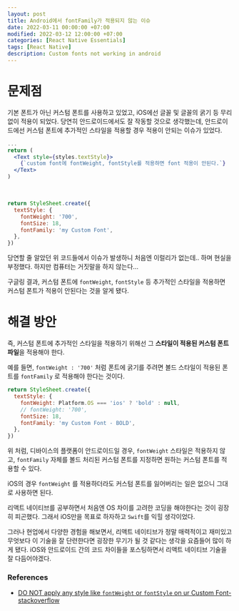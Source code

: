```yaml
---
layout: post
title: Android에서 fontFamily가 적용되지 않는 이슈
date: 2022-03-11 00:00:00 +07:00
modified: 2022-03-12 12:00:00 +07:00
categories: [React Native Essentials]
tags: [React Native]
description: Custom fonts not working in android
---
```


# 문제점

기본 폰트가 아닌 커스텀 폰트를 사용하고 있었고, iOS에선 글꼴 및 글꼴의 굵기 등 무리없이 적용이 되었다. 당연히 안드로이드에서도 잘 작동할 것으로 생각했는데, 안드로이드에선 커스텀 폰트에 추가적인 스타일을 적용할 경우 적용이 안되는 이슈가 있었다.

```jsx
...
return (
  <Text style={styles.textStyle}>
    {`custom font에 fontWeight, fontStyle를 적용하면 font 적용이 안된다.`}
  </Text>
)
```

<br>

```jsx
return StyleSheet.create({
  textStyle: {
    fontWeight: '700',
    fontSize: 18,
    fontFamily: 'my Custom Font',
  },
})
```

당연할 줄 알았던 위 코드들에서 이슈가 발생하니 처음엔 이럴리가 없는데.. 하며 현실을 부정했다. 하지만 컴퓨터는 거짓말을 하지 않는다...

구글링 결과, 커스텀 폰트에 `fontWeight`, `fontStyle` 등 추가적인 스타일을 적용하면 커스텀 폰트가 적용이 안된다는 것을 알게 됐다.

# 해결 방안

즉, 커스텀 폰트에 추가적인 스타일을 적용하기 위해선 그 **스타일이 적용된 커스텀 폰트 파일**을 적용해야 한다.

예를 들면, `fontWeight : '700'` 처럼 폰트에 굵기를 주려면 볼드 스타일이 적용된 폰트를 `fontFamily` 로 적용해야 한다는 것이다.

```jsx
return StyleSheet.create({
  textStyle: {
    fontWeight: Platform.OS === 'ios' ? 'bold' : null,
    // fontWeight: '700',
    fontSize: 18,
    fontFamily: 'my Custom Font - BOLD',
  },
})
```

위 처럼, 디바이스의 플랫폼이 안드로이드일 경우, `fontWeight` 스타일은 적용하지 않고, `fontFamily` 자체를 볼드 처리된 커스텀 폰트를 지정하면 원하는 커스텀 폰트를 적용할 수 있다.

iOS의 경우 `fontWeight` 를 적용하더라도 커스텀 폰트를 잃어버리는 일은 없으니 그대로 사용하면 된다.

리액트 네이티브를 공부하면서 처음엔 OS 차이를 고려한 코딩을 해야한다는 것이 굉장히 피곤했다. 그래서 iOS만을 목표로 하자하고 `Swift`를 익힐 생각이었다.

그러나 현업에서 다양한 경험을 해보면서, 리액트 네이티브가 정말 매력적이고 재미있고 무엇보다 이 기술을 잘 단련한다면 굉장한 무기가 될 것 같다는 생각을 요즘들어 많이 하게 됐다. iOS와 안드로이드 간의 코드 차이들을 포스팅하면서 리액트 네이티브 기술을 잘 다듬어야겠다.

### References

- <a href="https://stackoverflow.com/questions/53158380/custom-fonts-not-working-in-android-react-native-0-57-4" target="_blank" rel="noopener">DO NOT apply any style like `fontWeight` or `fontStyle` on ur Custom Font- stackoverflow</a>
